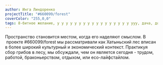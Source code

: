 ```yaml
---
author: Инга Линдоренко
projectTitle: "#660099/forest"
coverColor: "255,0,0"
tags: 8-битное желание, у у у у у у у у у у у у у у у у у ууу, дача, добывающий капитализм, все всем
---
```

Пространство становится местом, когда его наделяют смыслом. В  проекте #660099/forest мы рассматривали как Хатыньский лес вписан в более широкий культурный и экономический контекст. Практикуя сбор грибов в лесу, мы обсуждали, чем он является сегодня - трудом, работой, браконьерством, отдыхом, или eco-лайфстайлом.
